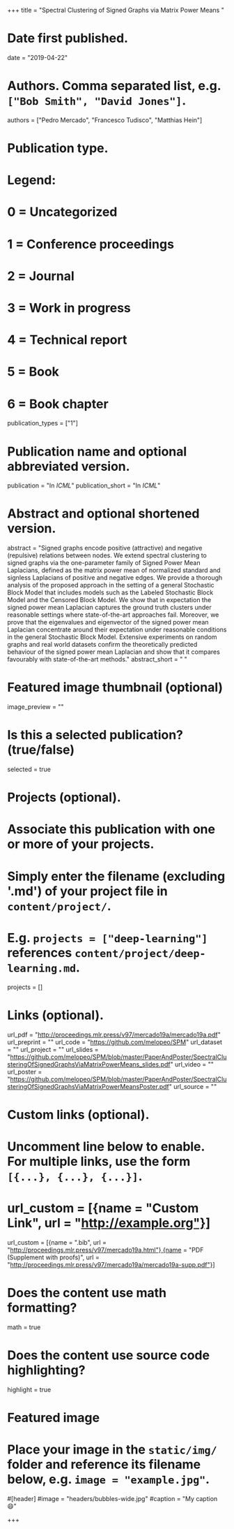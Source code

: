 +++
title = "Spectral Clustering of Signed Graphs via Matrix Power Means "

# Date first published.
date = "2019-04-22"

# Authors. Comma separated list, e.g. `["Bob Smith", "David Jones"]`.
authors = ["Pedro Mercado", "Francesco Tudisco", "Matthias Hein"]

# Publication type.
# Legend:
# 0 = Uncategorized
# 1 = Conference proceedings
# 2 = Journal
# 3 = Work in progress
# 4 = Technical report
# 5 = Book
# 6 = Book chapter
publication_types = ["1"]

# Publication name and optional abbreviated version.
publication = "In *ICML*"
publication_short = "In *ICML*"

# Abstract and optional shortened version.
abstract = "Signed graphs encode positive (attractive) and negative (repulsive) relations between nodes. We extend spectral clustering to signed graphs via the one-parameter family of Signed Power Mean Laplacians, defined as the matrix power mean of normalized standard and signless Laplacians of positive and negative edges. We provide a thorough analysis of the proposed approach in the setting of a general Stochastic Block Model that includes models such as the Labeled Stochastic Block Model and the Censored Block Model. We show that in expectation the signed power mean Laplacian captures the ground truth clusters under reasonable settings where state-of-the-art approaches fail. Moreover, we prove that the eigenvalues and eigenvector of the signed power mean Laplacian concentrate around their expectation under reasonable conditions in the general Stochastic Block Model. Extensive experiments on random graphs and real world datasets confirm the theoretically predicted behaviour of the signed power mean Laplacian and show that it compares favourably with state-of-the-art methods."
abstract_short = " "

# Featured image thumbnail (optional)
image_preview = ""

# Is this a selected publication? (true/false)
selected = true

# Projects (optional).
#   Associate this publication with one or more of your projects.
#   Simply enter the filename (excluding '.md') of your project file in `content/project/`.
#   E.g. `projects = ["deep-learning"]` references `content/project/deep-learning.md`.
projects = []

# Links (optional).
url_pdf = "http://proceedings.mlr.press/v97/mercado19a/mercado19a.pdf"
url_preprint = ""
url_code = "https://github.com/melopeo/SPM"
url_dataset = ""
url_project = ""
url_slides = "https://github.com/melopeo/SPM/blob/master/PaperAndPoster/SpectralClusteringOfSignedGraphsViaMatrixPowerMeans_slides.pdf"
url_video = ""
url_poster = "https://github.com/melopeo/SPM/blob/master/PaperAndPoster/SpectralClusteringOfSignedGraphsViaMatrixPowerMeansPoster.pdf"
url_source = ""

# Custom links (optional).
#   Uncomment line below to enable. For multiple links, use the form `[{...}, {...}, {...}]`.
# url_custom = [{name = "Custom Link", url = "http://example.org"}]
url_custom = [{name = ".bib", url = "http://proceedings.mlr.press/v97/mercado19a.html"},{name = "PDF (Supplement with proofs)", url = "http://proceedings.mlr.press/v97/mercado19a/mercado19a-supp.pdf"}]

# Does the content use math formatting?
math = true

# Does the content use source code highlighting?
highlight = true

# Featured image
# Place your image in the `static/img/` folder and reference its filename below, e.g. `image = "example.jpg"`.
#[header]
#image = "headers/bubbles-wide.jpg"
#caption = "My caption 😄"

+++


